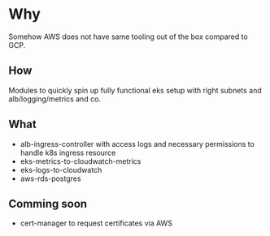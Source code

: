 # Why
Somehow AWS does not have same tooling out of the box compared to GCP.

## How
Modules to quickly spin up fully functional eks setup with right subnets and alb/logging/metrics and co.

## What
- alb-ingress-controller with access logs and necessary permissions to handle k8s ingress resource
- eks-metrics-to-cloudwatch-metrics
- eks-logs-to-cloudwatch
- aws-rds-postgres

## Comming soon
- cert-manager to request certificates via AWS
